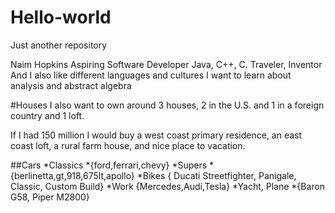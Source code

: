 # Hello-world
Just another repository

Naim Hopkins
Aspiring Software Developer
Java, C++, C.
Traveler, Inventor
And I also like different languages and cultures
I want to learn about analysis and abstract algebra

#Houses
I also want to own around 3 houses, 
2 in the U.S. and 1 in a foreign country and 1 loft.

If I had 150 million I would buy a west coast primary residence, 
an east coast loft, a rural farm house, and nice place to vacation.

##Cars
*Classics
	*{ford,ferrari,chevy}
*Supers
	*{berlinetta,gt,918,675lt,apollo}
*Bikes
{ Ducati Streetfighter, Panigale, Classic, Custom Build}
*Work
{Mercedes,Audi,Tesla}
*Yacht, 
Plane
*{Baron G58, Piper M2800}